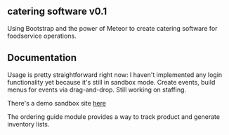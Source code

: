 ## catering software v0.1

Using Bootstrap and the power of Meteor to create catering software for foodservice operations.

## Documentation

Usage is pretty straightforward right now: I haven't implemented any login functionality yet because it's still in sandbox mode. Create events, build menus for events via drag-and-drop. Still working on staffing.

There's a demo sandbox site [here](calihancatering.herokuapp.com)

The ordering guide module provides a way to track product and generate inventory lists. 